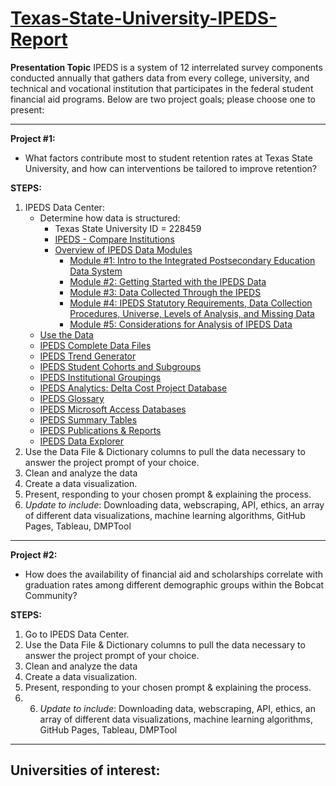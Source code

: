 # [Texas-State-University-IPEDS-Report](https://robert-z-lehr.github.io/Texas-State-University-IPEDS-Report/)

**Presentation Topic**
IPEDS is a system of 12 interrelated survey components conducted annually that gathers data from every college, university, and technical and vocational institution that participates in the federal student financial aid programs. Below are two project goals; please choose one to present:

---
**Project #1:**
- What factors contribute most to student retention rates at Texas State University, and how can interventions be tailored to improve retention?

**STEPS:**
 1. IPEDS Data Center:
    - Determine how data is structured:
        - Texas State University ID = 228459
        - [IPEDS - Compare Institutions](https://nces.ed.gov/ipeds/datacenter/InstitutionByName.aspx?goToReportId=1&sid=5a3f2cfc-6891-44e9-9d49-5cbb81602efc&rtid=1)
        - [Overview of IPEDS Data Modules](https://nces.ed.gov/ipeds/use-the-data/overview-of-ipeds-data)
            - [Module #1: Intro to the Integrated Postsecondary Education Data System](https://nces.ed.gov/training/datauser/IPEDS_01.html)
            - [Module #2: Getting Started with the IPEDS Data](https://nces.ed.gov/training/datauser/IPEDS_02.html)
            - [Module #3: Data Collected Through the IPEDS](https://nces.ed.gov/training/datauser/IPEDS_03.html)
            - [Module #4: IPEDS Statutory Requirements, Data Collection Procedures, Universe, Levels of Analysis, and Missing Data](https://nces.ed.gov/training/datauser/IPEDS_04.html)
            - [Module #5: Considerations for Analysis of IPEDS Data](https://nces.ed.gov/training/datauser/IPEDS_05.html)
    - [Use the Data](https://nces.ed.gov/ipeds/use-the-data)
    - [IPEDS Complete Data Files](https://nces.ed.gov/ipeds/datacenter/DataFiles.aspx?gotoReportId=7&fromIpeds=true&sid=5a3f2cfc-6891-44e9-9d49-5cbb81602efc&rtid=7)
    - [IPEDS Trend Generator](https://nces.ed.gov/ipeds/TrendGenerator)
    - [IPEDS Student Cohorts and Subgroups](https://nces.ed.gov/ipeds/use-the-data/student-cohorts-and-subgroups)
    - [IPEDS Institutional Groupings](https://nces.ed.gov/ipeds/use-the-data/institutional-groupings-in-ipeds)
    - [IPEDS Analytics: Delta Cost Project Database](https://nces.ed.gov/ipeds/use-the-data/delta-cost-project-finance-data)
    - [IPEDS Glossary](https://surveys.nces.ed.gov/ipeds/public/glossary)
    - [IPEDS Microsoft Access Databases](https://nces.ed.gov/ipeds/use-the-data/download-access-database)
    - [IPEDS Summary Tables](https://nces.ed.gov/ipeds/summarytables)
    - [IPEDS Publications & Reports](https://nces.ed.gov/pubsearch/getpubcats.asp?sid=010)
    - [IPEDS Data Explorer](https://nces.ed.gov/ipeds/Search)
 2. Use the Data File & Dictionary columns to pull the data necessary to answer the project prompt of your choice.
 3. Clean and analyze the data
 4. Create a data visualization.
 5. Present, responding to your chosen prompt & explaining the process.
 6. *Update to include*: Downloading data, webscraping, API, ethics, an array of different data visualizations, machine learning algorithms, GitHub Pages, Tableau, DMPTool
 
---
**Project #2:**
- How does the availability of financial aid and scholarships correlate with graduation rates among different demographic groups within the Bobcat Community?

**STEPS:**
 1. Go to IPEDS Data Center.
 2. Use the Data File & Dictionary columns to pull the data necessary to answer the project prompt of your choice.
 3. Clean and analyze the data
 4. Create a data visualization.
 5. Present, responding to your chosen prompt & explaining the process.
 6. 6. *Update to include*: Downloading data, webscraping, API, ethics, an array of different data visualizations, machine learning algorithms, GitHub Pages, Tableau, DMPTool

---

## Universities of interest:
